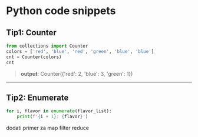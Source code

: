 # Python code snippets
## Tip1: Counter
```python
from collections import Counter
colors = ['red', 'blue', 'red', 'green', 'blue', 'blue']
cnt = Counter(colors)
cnt
```
> **output**: Counter({'red': 2, 'blue': 3, 'green': 1})
***
## Tip2: Enumerate

```python
for i, flavor in enumerate(flavor_list):
    print(f'{i + 1}: {flavor}')
```
dodati primer za map filter reduce
